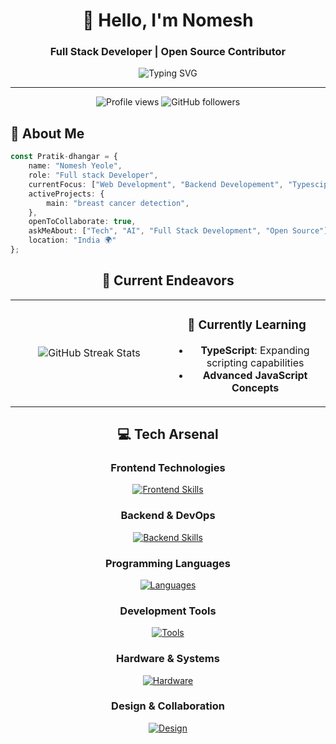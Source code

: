 <div align="center">
  
# 👋 Hello, I'm Nomesh

### Full Stack Developer | Open Source Contributor

<img src="https://readme-typing-svg.herokuapp.com?font=Fira+Code&pause=1000&color=00D4FF&center=true&vCenter=true&width=435&lines=Full+Stack+Developer;AI+%26+Tech+Enthusiast;Always+Learning+New+Technologies" alt="Typing SVG" />

---

<img src="https://komarev.com/ghpvc/?username=nomeshyeole&label=Profile%20Views&color=0e75b6&style=flat" alt="Profile views" />
<img src="https://img.shields.io/github/followers/nomeshyeole?label=Followers&style=social" alt="GitHub followers" />

</div>

## 🚀 About Me

```typescript
const Pratik-dhangar = {
    name: "Nomesh Yeole",
    role: "Full stack Developer",
    currentFocus: ["Web Development", "Backend Developement", "Typescipt"],
    activeProjects: {
        main: "breast cancer detection",
    },
    openToCollaborate: true,
    askMeAbout: ["Tech", "AI", "Full Stack Development", "Open Source"],
    location: "India 🌍"
};
```
<div align="center">

## 🎯 Current Endeavors

<table>
<tr>
<td align="center" width="50%">
<img src="https://github-readme-streak-stats-eight.vercel.app/?user=nomeshyeole&theme=tokyonight&hide_border=true" alt="GitHub Streak Stats" />
</td>
<td align="center" width="50%">


### 🌱 Currently Learning
- **TypeScript**: Expanding scripting capabilities
- **Advanced JavaScript Concepts**

</td>
</tr>
</table>

## 💻 Tech Arsenal

<div align="center">

### Frontend Technologies
[![Frontend Skills](https://skillicons.dev/icons?i=js,ts,html,css,react,bootstrap,tailwind)](https://skillicons.dev)

### Backend & DevOps
[![Backend Skills](https://skillicons.dev/icons?i=nodejs,express,mysql,postgres,mongodb)](https://skillicons.dev)

### Programming Languages
[![Languages](https://skillicons.dev/icons?i=c,js)](https://skillicons.dev)

### Development Tools
[![Tools](https://skillicons.dev/icons?i=vscode,postman,git,github)](https://skillicons.dev)

### Hardware & Systems
[![Hardware](https://skillicons.dev/icons?i=windows)](https://skillicons.dev)

### Design & Collaboration
[![Design](https://skillicons.dev/icons?i=figma,notion,discord)](https://skillicons.dev)

</div>

</div>


